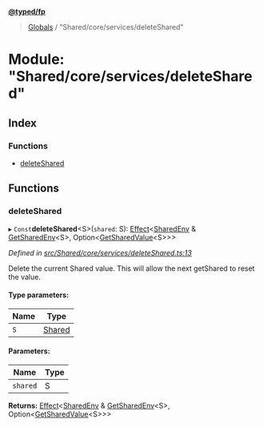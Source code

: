 **[@typed/fp](../README.md)**

> [Globals](../globals.md) / "Shared/core/services/deleteShared"

# Module: "Shared/core/services/deleteShared"

## Index

### Functions

* [deleteShared](_shared_core_services_deleteshared_.md#deleteshared)

## Functions

### deleteShared

▸ `Const`**deleteShared**\<S>(`shared`: S): [Effect](_effect_effect_.effect.md)\<[SharedEnv](../interfaces/_shared_core_services_sharedenv_.sharedenv.md) & [GetSharedEnv](_shared_core_model_shared_.md#getsharedenv)\<S>, Option\<[GetSharedValue](_shared_core_model_shared_.md#getsharedvalue)\<S>>>

*Defined in [src/Shared/core/services/deleteShared.ts:13](https://github.com/TylorS/typed-fp/blob/41076ce/src/Shared/core/services/deleteShared.ts#L13)*

Delete the current Shared value. This will allow the next getShared to reset the value.

#### Type parameters:

Name | Type |
------ | ------ |
`S` | [Shared](_shared_core_model_shared_.shared.md) |

#### Parameters:

Name | Type |
------ | ------ |
`shared` | S |

**Returns:** [Effect](_effect_effect_.effect.md)\<[SharedEnv](../interfaces/_shared_core_services_sharedenv_.sharedenv.md) & [GetSharedEnv](_shared_core_model_shared_.md#getsharedenv)\<S>, Option\<[GetSharedValue](_shared_core_model_shared_.md#getsharedvalue)\<S>>>
